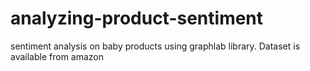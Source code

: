 # analyzing-product-sentiment
sentiment analysis on baby products using graphlab library. Dataset is available from amazon
